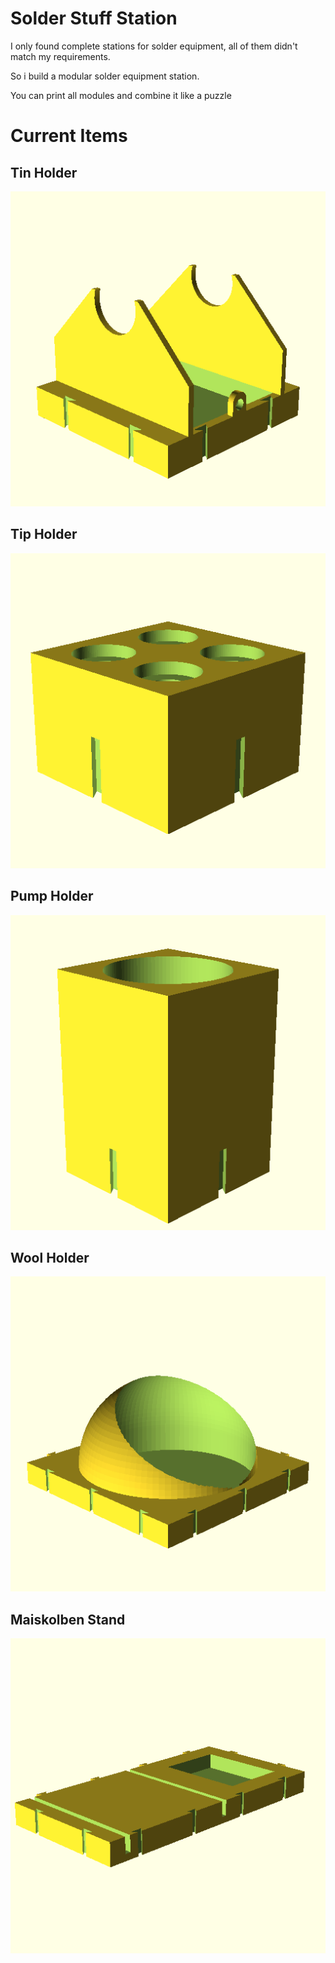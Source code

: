 # Solder Stuff Station

I only found complete stations for solder equipment,
all of them didn't match my requirements.

So i build a modular solder equipment station.

You can print all modules and combine it like a puzzle


# Current Items

## Tin Holder
![](images/solder_tin_holder.png)

## Tip Holder
![](images/solder_tip_holder.png)

## Pump Holder
![](images/solder_pump_holder.png)

## Wool Holder
![](images/solder_wool_holder.png)

## Maiskolben Stand
![](images/solder_maiskolben_stand.png)
